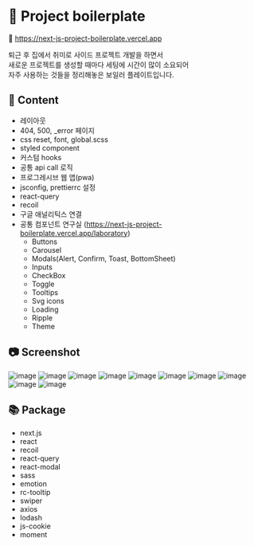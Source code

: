 # 🚀 Project boilerplate

🔗 https://next-js-project-boilerplate.vercel.app

퇴근 후 집에서 취미로 사이드 프로젝트 개발을 하면서  
새로운 프로젝트를 생성할 때마다 세팅에 시간이 많이 소요되어  
자주 사용하는 것들을 정리해놓은 보일러 플레이트입니다.  

## 📖 Content
- 레이아웃
- 404, 500, _error 페이지
- css reset, font, global.scss
- styled component
- 커스텀 hooks
- 공통 api call 로직
- 프로그레시브 웹 앱(pwa)
- jsconfig, prettierrc 설정
- react-query
- recoil
- 구글 애널리틱스 연결
- 공통 컴포넌트 연구실 (https://next-js-project-boilerplate.vercel.app/laboratory)
  - Buttons
  - Carousel
  - Modals(Alert, Confirm, Toast, BottomSheet)
  - Inputs
  - CheckBox
  - Toggle
  - Tooltips
  - Svg icons
  - Loading
  - Ripple
  - Theme


## 📷 Screenshot
![image](https://user-images.githubusercontent.com/115917964/208714868-84141c4d-52a5-4f1c-bf0b-f94f46e8bfd5.png)
![image](https://user-images.githubusercontent.com/115917964/208714782-c37a7a21-6c78-4904-a2e2-f5c7b3fc08f9.png)
![image](https://user-images.githubusercontent.com/115917964/208714975-d09da0c8-47b3-4d04-a215-70b68f6a2719.png)
![image](https://user-images.githubusercontent.com/115917964/208715750-fcd2e063-7db7-4583-8558-04996ddb15b1.png)
![image](https://user-images.githubusercontent.com/115917964/208715137-8ac210c3-2a56-4cd5-a330-1007b19bd54e.png)
![image](https://user-images.githubusercontent.com/115917964/208715186-9e47038f-4aea-47ba-9fe9-5e2f0cf1fc29.png)
![image](https://user-images.githubusercontent.com/115917964/208715222-915b9b44-2573-4d78-ae01-74605c7dbb45.png)
![image](https://user-images.githubusercontent.com/115917964/208715372-024164af-1abe-4f22-9046-3a052ab0a26c.png)
![image](https://user-images.githubusercontent.com/115917964/208724499-5f3184dc-0489-45a1-a6ee-a488ba9c44a6.png)
![image](https://user-images.githubusercontent.com/115917964/208715589-747e03cb-f380-4262-a2c8-9708705f45b9.png)



## 📚 Package
- next.js
- react
- recoil
- react-query
- react-modal
- sass
- emotion
- rc-tooltip
- swiper
- axios
- lodash
- js-cookie
- moment


